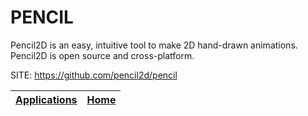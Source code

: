 # PENCIL
 
 Pencil2D is an easy, intuitive tool to make 2D hand-drawn  animations. Pencil2D is open source and cross-platform.
 
 SITE: https://github.com/pencil2d/pencil

 | [Applications](https://portable-linux-apps.github.io/apps.html) | [Home](https://portable-linux-apps.github.io)
 | --- | --- |
